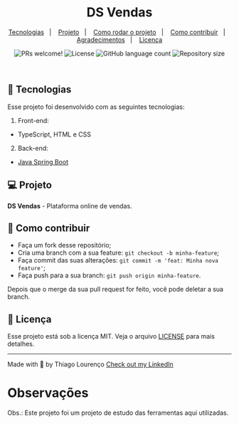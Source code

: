 <h1 align="center">DS Vendas</h1>

<p align="center">
  <a href="#-tecnologias">Tecnologias</a>&nbsp;&nbsp;&nbsp;|&nbsp;&nbsp;&nbsp;
  <a href="#-projeto">Projeto</a>&nbsp;&nbsp;&nbsp;|&nbsp;&nbsp;&nbsp;
  <a href="#-tecnologias">Como rodar o projeto</a>&nbsp;&nbsp;&nbsp;|&nbsp;&nbsp;&nbsp;
  <a href="#-como-rodar-o-projeto">Como contribuir</a>&nbsp;&nbsp;&nbsp;|&nbsp;&nbsp;&nbsp;
  <a href="#-agradecimentos">Agradecimentos</a>&nbsp;&nbsp;&nbsp;|&nbsp;&nbsp;&nbsp;
  <a href="#-licença">Licença</a>
  
</p>

<p align="center">
 <img src="https://img.shields.io/static/v1?label=PRs&message=welcome&color=7159c1&labelColor=000000" alt="PRs welcome!" />

  <img alt="License" src="https://img.shields.io/static/v1?label=license&message=MIT&color=7159c1&labelColor=000000">

  <img alt="GitHub language count" src="https://img.shields.io/github/languages/count/thiiagolourenco/dsVendas?color=%2304D361">

  <img alt="Repository size" src="https://img.shields.io/github/repo-size/thiiagolourenco/dsVendas">

</p>

<br>

## 🚀 Tecnologias

Esse projeto foi desenvolvido com as seguintes tecnologias:

1. Front-end:
  - TypeScript, HTML e CSS

2. Back-end:
  - [Java Spring Boot](https://spring.io/)

## 💻 Projeto

**DS Vendas** - Plataforma online de vendas.

## 🤔 Como contribuir

- Faça um fork desse repositório;
- Cria uma branch com a sua feature: `git checkout -b minha-feature`;
- Faça commit das suas alterações: `git commit -m 'feat: Minha nova feature'`;
- Faça push para a sua branch: `git push origin minha-feature`.

Depois que o merge da sua pull request for feito, você pode deletar a sua branch.

## 📝 Licença

Esse projeto está sob a licença MIT. Veja o arquivo [LICENSE](LICENSE.md) para mais detalhes.

---

Made with 💜 by Thiago Lourenço [Check out my LinkedIn](https://www.linkedin.com/in/thiiagolourenco)

# Observações

Obs.: Este projeto foi um projeto de estudo das ferramentas aqui utilizadas. 
